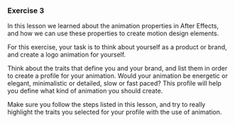### Exercise 3

In this lesson we learned about the animation properties in After Effects, and how we can use these properties to create motion design elements.

For this exercise, your task is to think about yourself as a product or brand, and create a logo animation for yourself.

Think about the traits that define you and your brand, and list them in order to create a profile for your animation. Would your animation be energetic or elegant, minimalistic or detailed, slow or fast paced? This profile will help you define what kind of animation you should create.

Make sure you follow the steps listed in this lesson, and try to really highlight the traits you selected for your profile with the use of animation.